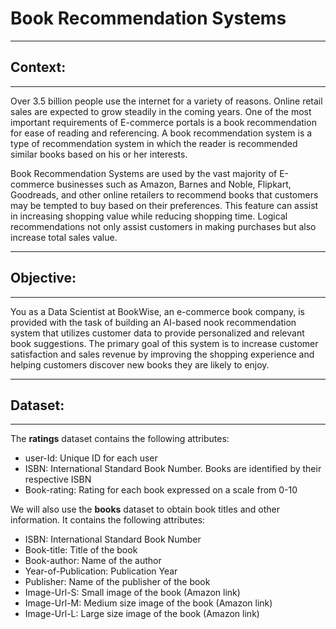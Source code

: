 
# **Book Recommendation Systems**

---------------
## **Context:**
---------------

Over 3.5 billion people use the internet for a variety of reasons. Online retail sales are expected to grow steadily in the coming years. One of the most important requirements of E-commerce portals is a book recommendation for ease of reading and referencing. A book recommendation system is a type of recommendation system in which the reader is recommended similar books based on his or her interests.

Book Recommendation Systems are used by the vast majority of E-commerce businesses such as Amazon, Barnes and Noble, Flipkart, Goodreads, and other online retailers to recommend books that customers may be tempted to buy based on their preferences. This feature can assist in increasing shopping value while reducing shopping time. Logical recommendations not only assist customers in making purchases but also increase total sales value.

-----------------
## **Objective:**
-----------------

You as a Data Scientist at BookWise, an e-commerce book company, is provided with the task of building an AI-based nook recommendation system that utilizes customer data to provide personalized and relevant book suggestions. The primary goal of this system is to increase customer satisfaction and sales revenue by improving the shopping experience and helping customers discover new books they are likely to enjoy.

-----------------
## **Dataset:**
-----------------

The **ratings** dataset contains the following attributes:
- user-Id: Unique ID for each user
- ISBN: International Standard Book Number. Books are identified by their respective ISBN
- Book-rating: Rating for each book expressed on a scale from 0-10

We will also use the **books** dataset to obtain book titles and other information. It contains the following attributes:
- ISBN: International Standard Book Number
- Book-title: Title of the book
- Book-author: Name of the author
- Year-of-Publication: Publication Year
- Publisher: Name of the publisher of the book
- Image-Url-S: Small image of the book (Amazon link)
- Image-Url-M: Medium size image of the book (Amazon link)
- Image-Url-L: Large size image of the book (Amazon link)
